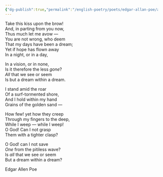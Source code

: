 ```yaml
---
{"dg-publish":true,"permalink":"/english-poetry/poets/edgar-allan-poe/a-dream-within-a-dream/"}
---
```




Take this kiss upon the brow!  
And, in parting from you now,  
Thus much let me avow —  
You are not wrong, who deem  
That my days have been a dream;  
Yet if hope has flown away  
In a night, or in a day,  

In a vision, or in none,  
Is it therefore the less _gone_?   
_All_ that we see or seem  
Is but a dream within a dream.  

  

I stand amid the roar  
Of a surf-tormented shore,  
And I hold within my hand  
Grains of the golden sand —  

How few! yet how they creep  
Through my fingers to the deep,  
While I weep — while I weep!  
O God! Can I not grasp  
Them with a tighter clasp?  

O God! can I not save  
_One_ from the pitiless wave?  
Is _all_ that we see or seem  
But a dream within a dream?

Edgar Allen Poe